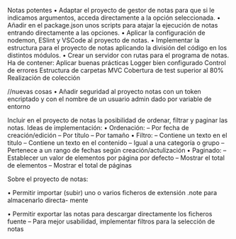 Notas potentes
• Adaptar el proyecto de gestor de notas para que si le indicamos argumentos, acceda directamente a la opción seleccionada.
• Añadir en el package.json unos scripts para atajar la ejecución de notas entrando directamente a las opciones.
• Aplicar la configuración de nodemon, ESlint y VSCode al proyecto de notas.
• Implementar la estructura para el proyecto de notas aplicando la división del código en los
distintos módulos.
• Crear un servidor con rutas para el programa de notas. Ha de contener:
Aplicar buenas prácticas
Logger bien configurado
Control de errores
Estructura de carpetas MVC
Cobertura de test superior al 80%
Realización de colección

//nuevas cosas
• Añadir seguridad al proyecto notas con un token encriptado y con el nombre de un usuario
admin dado por variable de entorno

Incluir en el proyecto de notas la posibilidad de ordenar, filtrar y paginar las notas.
Ideas de implementación:
• Ordenación:
– Por fecha de creación/edición
– Por título
– Por tamaño
• Filtro:
– Contiene un texto en el titulo
– Contiene un texto en el contenido
– Igual a una categoría o grupo
– Pertenece a un rango de fechas según creación/actulización
• Paginado:
– Establecer un valor de elementos por página por defecto
– Mostrar el total de elementos
– Mostrar el total de páginas

Sobre el proyecto de notas:

• Permitir importar (subir) uno o varios ficheros de extensión .note para almacenarlo directa-
mente

• Permitir exportar las notas para descargar directamente los ficheros fuente
– Para mejor usabilidad, implementar filtros para la selección de notas

